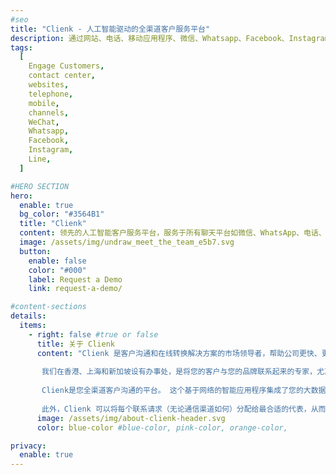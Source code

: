 ```yaml
---
#seo
title: "Clienk - 人工智能驱动的全渠道客户服务平台"
description: 通过网站、电话、移动应用程序、微信、Whatsapp、Facebook、Instagram、Lazada、Shopee 和许多其他流行的消息传递应用程序等社交媒体渠道吸引客户。
tags:
  [
    Engage Customers,
    contact center,
    websites,
    telephone,
    mobile,
    channels,
    WeChat,
    Whatsapp,
    Facebook,
    Instagram,
    Line,
  ]

#HERO SECTION
hero:
  enable: true
  bg_color: "#3564B1"
  title: "Clienk"
  content: 领先的人工智能客户服务平台，服务于所有聊天平台如微信、WhatsApp、电话、电子邮件、Facebook、微博、Instagram等更多应用程序 ...
  image: /assets/img/undraw_meet_the_team_e5b7.svg
  button:
    enable: false
    color: "#000"
    label: Request a Demo
    link: request-a-demo/

#content-sections
details:
  items:
    - right: false #true or false
      title: 关于 Clienk
      content: "Clienk 是客户沟通和在线转换解决方案的市场领导者，帮助公司更快、更有效地为客户服务。<br><br>
    
       我们在香港、上海和新加坡设有办事处，是将您的客户与您的品牌联系起来的专家，尤其是在这些本地市场。 凭借中国大陆的完整许可，您可以放心，您的通信和数据存储符合所有当地法规。<br><br>
      
       Clienk是您全渠道客户沟通的平台。 这个基于网络的智能应用程序集成了您的大数据环境、聊天消息、电话和视频对话、电子邮件、网络交互、微信、Facebook Messenger、WhatsApp Business Messenger、Apple Business Chat、Line、Instagram、本机应用消息、电子商务 来自 Lazada 或 Shopee 的平台消息、客户日志和浏览行为整合到一个客户资料中。<br><br>
      
       此外，Clienk 可以将每个联系请求（无论通信渠道如何）分配给最合适的代表，从而在降低成本的同时实现更高的服务水平。 此外，Clienk 的解决方案以其出色的可访问性、稳定性、可靠性和用户友好的界面脱颖而出。 通过这种方式，Clienk 提供了唯一完全集成的全渠道通信平台，无需任何时间密集型实施。"
      image: /assets/img/about-clienk-header.svg
      color: blue-color #blue-color, pink-color, orange-color,

privacy:
  enable: true
---
```

